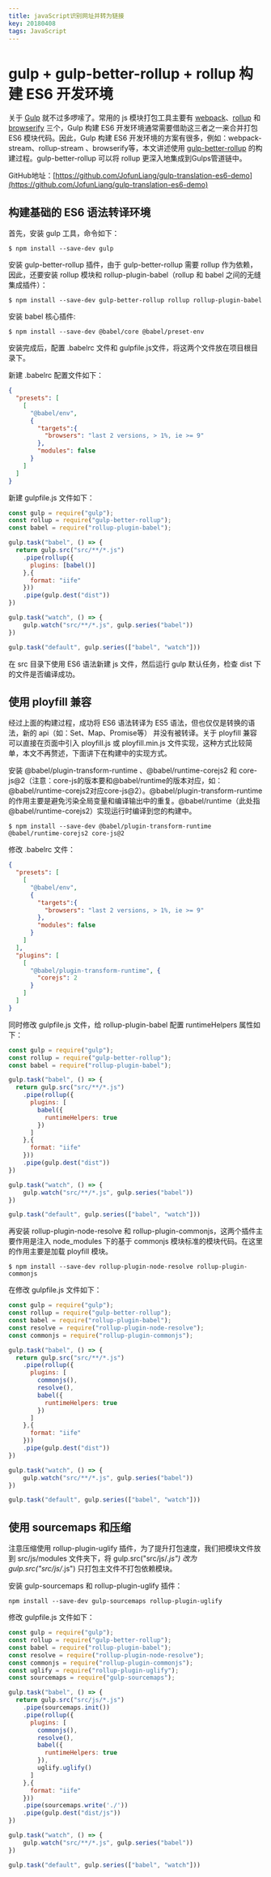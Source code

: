 ```yaml
---
title: javaScript识别网址并转为链接
key: 20180408
tags: JavaScript
---
```


# gulp + gulp-better-rollup + rollup 构建 ES6 开发环境

关于 [Gulp](https://www.gulpjs.com.cn/) 就不过多啰嗦了。常用的 js 模块打包工具主要有 [webpack](https://www.webpackjs.com/)、[rollup](https://www.rollupjs.com/guide/zh) 和 [browserify](http://browserify.org/) 三个，Gulp 构建 ES6 开发环境通常需要借助这三者之一来合并打包 ES6 模块代码。因此，Gulp 构建 ES6 开发环境的方案有很多，例如：webpack-stream、rollup-stream 、browserify等，本文讲述使用 [gulp-better-rollup](https://www.npmjs.com/package/gulp-better-rollup) 的构建过程。gulp-better-rollup 可以将 rollup 更深入地集成到Gulps管道链中。

GitHub地址：[https://github.com/JofunLiang/gulp-translation-es6-demo](https://github.com/JofunLiang/gulp-translation-es6-demo)

<!--more-->

## 构建基础的 ES6 语法转译环境

首先，安装 gulp 工具，命令如下：
```
$ npm install --save-dev gulp
```

安装 gulp-better-rollup 插件，由于 gulp-better-rollup 需要 rollup 作为依赖，因此，还要安装 rollup 模块和 rollup-plugin-babel（rollup 和 babel 之间的无缝集成插件）：
```
$ npm install --save-dev gulp-better-rollup rollup rollup-plugin-babel
```

安装 babel 核心插件:
```
$ npm install --save-dev @babel/core @babel/preset-env
```

安装完成后，配置 .babelrc 文件和 gulpfile.js文件，将这两个文件放在项目根目录下。

新建 .babelrc 配置文件如下：
```json
{
  "presets": [
    [
      "@babel/env",
      {
        "targets":{
          "browsers": "last 2 versions, > 1%, ie >= 9"
        },
        "modules": false
      }
    ]
  ]
}
```

新建 gulpfile.js 文件如下：
```js
const gulp = require("gulp");
const rollup = require("gulp-better-rollup");
const babel = require("rollup-plugin-babel");

gulp.task("babel", () => {
  return gulp.src("src/**/*.js")
    .pipe(rollup({
      plugins: [babel()]
    },{
      format: "iife"
    }))
    .pipe(gulp.dest("dist"))
})

gulp.task("watch", () => {
	gulp.watch("src/**/*.js", gulp.series("babel"))
})

gulp.task("default", gulp.series(["babel", "watch"]))
```

在 src 目录下使用 ES6 语法新建 js 文件，然后运行 gulp 默认任务，检查 dist 下的文件是否编译成功。

## 使用 ployfill 兼容

经过上面的构建过程，成功将 ES6 语法转译为 ES5 语法，但也仅仅是转换的语法，新的 api（如：Set、Map、Promise等） 并没有被转译。关于 ployfill 兼容可以直接在页面中引入 ployfill.js 或 ployfill.min.js 文件实现，这种方式比较简单，本文不再赘述，下面讲下在构建中的实现方式。

安装 @babel/plugin-transform-runtime 、@babel/runtime-corejs2 和 core-js@2（注意：core-js的版本要和@babel/runtime的版本对应，如：@babel/runtime-corejs2对应core-js@2）。@babel/plugin-transform-runtime 的作用主要是避免污染全局变量和编译输出中的重复。@babel/runtime（此处指@babel/runtime-corejs2）实现运行时编译到您的构建中。
```
$ npm install --save-dev @babel/plugin-transform-runtime @babel/runtime-corejs2 core-js@2
```

修改 .babelrc 文件：
```json
{
  "presets": [
    [
      "@babel/env",
      {
        "targets":{
          "browsers": "last 2 versions, > 1%, ie >= 9"
        },
        "modules": false
      }
    ]
  ],
  "plugins": [
    [
      "@babel/plugin-transform-runtime", {
        "corejs": 2
      }
    ]
  ]
}
```

同时修改 gulpfile.js 文件，给 rollup-plugin-babel 配置 runtimeHelpers 属性如下：
```js
const gulp = require("gulp");
const rollup = require("gulp-better-rollup");
const babel = require("rollup-plugin-babel");

gulp.task("babel", () => {
  return gulp.src("src/**/*.js")
    .pipe(rollup({
      plugins: [
        babel({
          runtimeHelpers: true
        })
      ]
    },{
      format: "iife"
    }))
    .pipe(gulp.dest("dist"))
})

gulp.task("watch", () => {
	gulp.watch("src/**/*.js", gulp.series("babel"))
})

gulp.task("default", gulp.series(["babel", "watch"]))
```

再安装 rollup-plugin-node-resolve 和 rollup-plugin-commonjs，这两个插件主要作用是注入 node_modules 下的基于 commonjs 模块标准的模块代码。在这里的作用主要是加载 ployfill 模块。
```
$ npm install --save-dev rollup-plugin-node-resolve rollup-plugin-commonjs
```

在修改 gulpfile.js 文件如下：
```js
const gulp = require("gulp");
const rollup = require("gulp-better-rollup");
const babel = require("rollup-plugin-babel");
const resolve = require("rollup-plugin-node-resolve");
const commonjs = require("rollup-plugin-commonjs");

gulp.task("babel", () => {
  return gulp.src("src/**/*.js")
    .pipe(rollup({
      plugins: [
        commonjs(),
        resolve(),
        babel({
          runtimeHelpers: true
        })
      ]
    },{
      format: "iife"
    }))
    .pipe(gulp.dest("dist"))
})

gulp.task("watch", () => {
	gulp.watch("src/**/*.js", gulp.series("babel"))
})

gulp.task("default", gulp.series(["babel", "watch"]))
```

## 使用 sourcemaps 和压缩

注意压缩使用 rollup-plugin-uglify 插件，为了提升打包速度，我们把模块文件放到 src/js/modules 文件夹下，将 gulp.src("src/js/*.js") 改为 gulp.src("src/js/*.js") 只打包主文件不打包依赖模块。

安装 gulp-sourcemaps 和 rollup-plugin-uglify 插件：
```
npm install --save-dev gulp-sourcemaps rollup-plugin-uglify
```

修改 gulpfile.js 文件如下：
```js
const gulp = require("gulp");
const rollup = require("gulp-better-rollup");
const babel = require("rollup-plugin-babel");
const resolve = require("rollup-plugin-node-resolve");
const commonjs = require("rollup-plugin-commonjs");
const uglify = require("rollup-plugin-uglify");
const sourcemaps = require("gulp-sourcemaps");

gulp.task("babel", () => {
  return gulp.src("src/js/*.js")
    .pipe(sourcemaps.init())
    .pipe(rollup({
      plugins: [
        commonjs(),
        resolve(),
        babel({
          runtimeHelpers: true
        }),
        uglify.uglify()
      ]
    },{
      format: "iife"
    }))
    .pipe(sourcemaps.write('./'))
    .pipe(gulp.dest("dist/js"))
})

gulp.task("watch", () => {
	gulp.watch("src/**/*.js", gulp.series("babel"))
})

gulp.task("default", gulp.series(["babel", "watch"]))
```